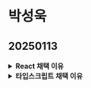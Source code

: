 # 박성욱

## 20250113
<details>
    <summary><b>React 채택 이유</b></summary>
<ul>
    <h5>React의 특징 </h5>
    <li>단방향 데이터 바인딩</li>
    <li>컴포넌트 기반 구조</li>
    <li>Virtual DOM</li>
    <li>Props와 State</li>
    <li>JSX 사용</li>
</ul>
<ul>
    <h5>React 장점</h5>
    <li>React 공식 문서와 커뮤니티가 잘 되어 있어 참조와 활용이 편하다</li>
    <li>Component 하나로 관리를 하기 때문에 간편하다</li>
    <li>다른 프레임워크나 라이브러리와 병행해서 사용하기 좋다.</li>
</ul>
</details>

<details>
   <summary><b>타입스크립트 채택 이유</b></summary>

<ul>
    <h5>타입스크립트 특징</h5>
    <li>정적 타입언어 - 컴파일 시에 자료형(타입)이 결정되는 언어</li>
    <li>컴파일 언어 - 고급 언어로 작성된 소스 코드를 저급 언어로 번역하는 언어</li>
    <h5>타입 스크립트 장점</h5>
    <li>간결하고 일관적인 구조로 이루어져 재사용성, 가독성이 좋다.</li>
    <li>높은 가독성으로 개발자의 실수를 줄여준다.</li>
</ul>
</details>